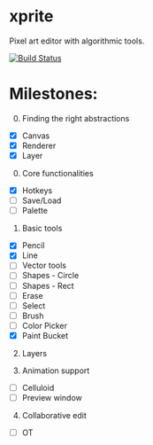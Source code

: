 # xprite

Pixel art editor with algorithmic tools.

[![Build Status](https://travis-ci.org/rickyhan/xprite-editor.svg?branch=master)](https://travis-ci.org/rickyhan/xprite-editor)

# Milestones:

0. Finding the right abstractions

* [x] Canvas
* [x] Renderer
* [x] Layer

0. Core functionalities

* [x] Hotkeys
* [ ] Save/Load
* [ ] Palette

1. Basic tools

* [x] Pencil
* [x] Line
* [ ] Vector tools
* [ ] Shapes - Circle
* [ ] Shapes - Rect
* [ ] Erase
* [ ] Select
* [ ] Brush
* [ ] Color Picker
* [x] Paint Bucket

2. Layers

3. Animation support

* [ ] Celluloid
* [ ] Preview window

4. Collaborative edit

* [ ] OT
